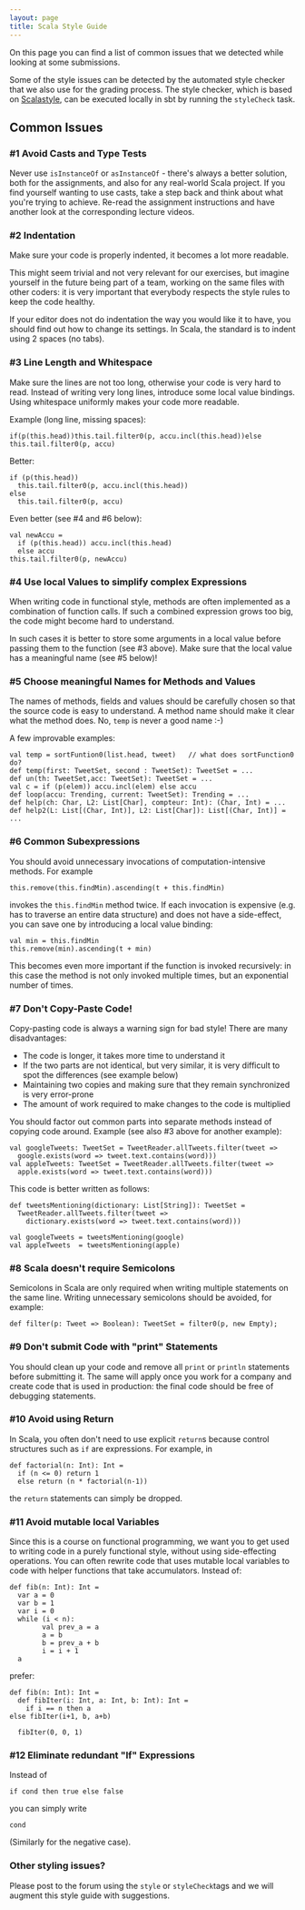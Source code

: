```yaml
---
layout: page
title: Scala Style Guide
---
```


On this page you can find a list of common issues that we detected while looking at some submissions.

Some of the style issues can be detected by the automated style checker that we also use for the grading process. The style checker, which is based on [Scalastyle](http://www.scalastyle.org/), can be executed locally in sbt by running the `styleCheck` task.


## Common Issues


### #1 Avoid Casts and Type Tests

Never use `isInstanceOf` or `asInstanceOf` - there's always a better solution, both for the assignments, and also for any real-world Scala project.
If you find yourself wanting to use casts, take a step back and think about what you're trying to achieve.
Re-read the assignment instructions and have another look at the corresponding lecture videos.


### #2 Indentation

Make sure your code is properly indented, it becomes a lot more readable.

This might seem trivial and not very relevant for our exercises, but imagine yourself in the future being part of a team, working on the same files with other coders: it is very important that everybody respects the style rules to keep the code healthy.

If your editor does not do indentation the way you would like it to have, you should find out how to change its settings. In Scala, the standard is to indent using 2 spaces (no tabs).


### #3 Line Length and Whitespace

Make sure the lines are not too long, otherwise your code is very hard to read. Instead of writing very long lines, introduce some local value bindings. Using whitespace uniformly makes your code more readable.

Example (long line, missing spaces):

    if(p(this.head))this.tail.filter0(p, accu.incl(this.head))else this.tail.filter0(p, accu)

Better:

    if (p(this.head))
      this.tail.filter0(p, accu.incl(this.head))
    else
      this.tail.filter0(p, accu)

Even better (see #4 and #6 below):

    val newAccu =
      if (p(this.head)) accu.incl(this.head)
      else accu
    this.tail.filter0(p, newAccu)


### #4 Use local Values to simplify complex Expressions

When writing code in functional style, methods are often implemented as a combination of function calls.
If such a combined expression grows too big, the code might become hard to understand.

In such cases it is better to store some arguments in a local value before passing them to the function (see #3 above).
Make sure that the local value has a meaningful name (see #5 below)!


### #5 Choose meaningful Names for Methods and Values

The names of methods, fields and values should be carefully chosen so that the source code is easy to understand.
A method name should make it clear what the method does.
No, `temp` is never a good name :-)

A few improvable examples:

    val temp = sortFuntion0(list.head, tweet)   // what does sortFunction0 do?
    def temp(first: TweetSet, second : TweetSet): TweetSet = ...
    def un(th: TweetSet,acc: TweetSet): TweetSet = ...
    val c = if (p(elem)) accu.incl(elem) else accu
    def loop(accu: Trending, current: TweetSet): Trending = ...
    def help(ch: Char, L2: List[Char], compteur: Int): (Char, Int) = ...
    def help2(L: List[(Char, Int)], L2: List[Char]): List[(Char, Int)] = ...


### #6 Common Subexpressions

You should avoid unnecessary invocations of computation-intensive methods. For example

    this.remove(this.findMin).ascending(t + this.findMin)

invokes the `this.findMin` method twice. If each invocation is expensive (e.g. has to traverse an entire data structure) and does not have a side-effect, you can save one by introducing a local value binding:

    val min = this.findMin
    this.remove(min).ascending(t + min)

This becomes even more important if the function is invoked recursively: in this case the method is not only invoked multiple times, but an exponential number of times.


### #7 Don't Copy-Paste Code!

Copy-pasting code is always a warning sign for bad style!
There are many disadvantages:

- The code is longer, it takes more time to understand it
- If the two parts are not identical, but very similar, it is very difficult to spot the differences (see example below)
- Maintaining two copies and making sure that they remain synchronized is very error-prone
- The amount of work required to make changes to the code is multiplied

You should factor out common parts into separate methods instead of copying code around.
Example (see also #3 above for another example):

    val googleTweets: TweetSet = TweetReader.allTweets.filter(tweet =>
      google.exists(word => tweet.text.contains(word)))
    val appleTweets: TweetSet = TweetReader.allTweets.filter(tweet =>
      apple.exists(word => tweet.text.contains(word)))

This code is better written as follows:

    def tweetsMentioning(dictionary: List[String]): TweetSet =
      TweetReader.allTweets.filter(tweet =>
        dictionary.exists(word => tweet.text.contains(word)))

    val googleTweets = tweetsMentioning(google)
    val appleTweets  = tweetsMentioning(apple)


### #8 Scala doesn't require Semicolons

Semicolons in Scala are only required when writing multiple statements on the same line.
Writing unnecessary semicolons should be avoided, for example:

    def filter(p: Tweet => Boolean): TweetSet = filter0(p, new Empty);


### #9 Don't submit Code with "print" Statements

You should clean up your code and remove all `print` or `println` statements before submitting it.
The same will apply once you work for a company and create code that is used in production: the final code should be free of debugging statements.


### #10 Avoid using Return

In Scala, you often don't need to use explicit `return`s because control structures such as `if` are expressions.
For example, in

    def factorial(n: Int): Int =
      if (n <= 0) return 1
      else return (n * factorial(n-1))

the `return` statements can simply be dropped.


### #11 Avoid mutable local Variables

Since this is a course on functional programming, we want you to get used to writing code in a purely functional style, without using side-effecting operations.
You can often rewrite code that uses mutable local variables to code with helper functions that take accumulators.
Instead of:

    def fib(n: Int): Int =
	  var a = 0
	  var b = 1
	  var i = 0
	  while (i < n):
            val prev_a = a
            a = b
            b = prev_a + b
            i = i + 1
	  a

prefer:

    def fib(n: Int): Int =
      def fibIter(i: Int, a: Int, b: Int): Int =
        if i == n then a
	else fibIter(i+1, b, a+b)

      fibIter(0, 0, 1)


### #12 Eliminate redundant "If" Expressions

Instead of

    if cond then true else false

you can simply write

    cond

(Similarly for the negative case).


### Other styling issues?

Please post to the forum using the `style` or `styleCheck`tags and we will augment this style guide with suggestions.
